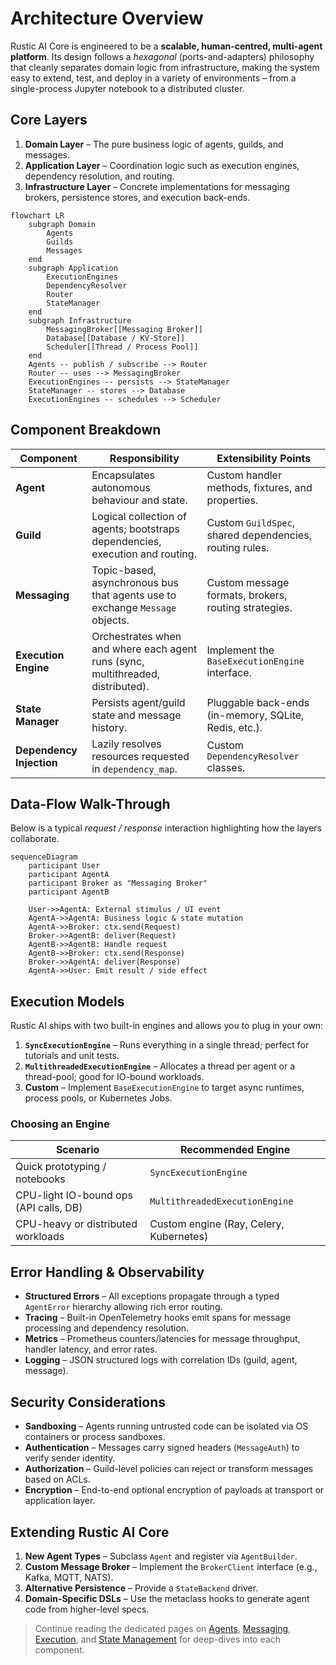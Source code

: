# Architecture Overview

Rustic AI Core is engineered to be a **scalable, human-centred, multi-agent platform**. Its design follows a *hexagonal* (ports-and-adapters) philosophy that cleanly separates domain logic from infrastructure, making the system easy to extend, test, and deploy in a variety of environments – from a single-process Jupyter notebook to a distributed cluster.

## Core Layers
1. **Domain Layer** – The pure business logic of agents, guilds, and messages.
2. **Application Layer** – Coordination logic such as execution engines, dependency resolution, and routing.
3. **Infrastructure Layer** – Concrete implementations for messaging brokers, persistence stores, and execution back-ends.

```mermaid
flowchart LR
    subgraph Domain
        Agents
        Guilds
        Messages
    end
    subgraph Application
        ExecutionEngines
        DependencyResolver
        Router
        StateManager
    end
    subgraph Infrastructure
        MessagingBroker[[Messaging Broker]]
        Database[[Database / KV-Store]]
        Scheduler[[Thread / Process Pool]]
    end
    Agents -- publish / subscribe --> Router
    Router -- uses --> MessagingBroker
    ExecutionEngines -- persists --> StateManager
    StateManager -- stores --> Database
    ExecutionEngines -- schedules --> Scheduler
```

## Component Breakdown
| Component | Responsibility | Extensibility Points |
|-----------|---------------|----------------------|
| **Agent** | Encapsulates autonomous behaviour and state. | Custom handler methods, fixtures, and properties. |
| **Guild** | Logical collection of agents; bootstraps dependencies, execution and routing. | Custom `GuildSpec`, shared dependencies, routing rules. |
| **Messaging** | Topic-based, asynchronous bus that agents use to exchange `Message` objects. | Custom message formats, brokers, routing strategies. |
| **Execution Engine** | Orchestrates when and where each agent runs (sync, multithreaded, distributed). | Implement the `BaseExecutionEngine` interface. |
| **State Manager** | Persists agent/guild state and message history. | Pluggable back-ends (in-memory, SQLite, Redis, etc.). |
| **Dependency Injection** | Lazily resolves resources requested in `dependency_map`. | Custom `DependencyResolver` classes. |

## Data-Flow Walk-Through
Below is a typical *request / response* interaction highlighting how the layers collaborate.

```mermaid
sequenceDiagram
    participant User
    participant AgentA
    participant Broker as "Messaging Broker"
    participant AgentB

    User->>AgentA: External stimulus / UI event
    AgentA->>AgentA: Business logic & state mutation
    AgentA->>Broker: ctx.send(Request)
    Broker->>AgentB: deliver(Request)
    AgentB->>AgentB: Handle request
    AgentB->>Broker: ctx.send(Response)
    Broker->>AgentA: deliver(Response)
    AgentA->>User: Emit result / side effect
```

## Execution Models
Rustic AI ships with two built-in engines and allows you to plug in your own:

1. **`SyncExecutionEngine`** – Runs everything in a single thread; perfect for tutorials and unit tests.
2. **`MultithreadedExecutionEngine`** – Allocates a thread per agent or a thread-pool; good for IO-bound workloads.
3. **Custom** – Implement `BaseExecutionEngine` to target async runtimes, process pools, or Kubernetes Jobs.

### Choosing an Engine
| Scenario | Recommended Engine |
|----------|--------------------|
| Quick prototyping / notebooks | `SyncExecutionEngine` |
| CPU-light IO-bound ops (API calls, DB) | `MultithreadedExecutionEngine` |
| CPU-heavy or distributed workloads | Custom engine (Ray, Celery, Kubernetes) |

## Error Handling & Observability
- **Structured Errors** – All exceptions propagate through a typed `AgentError` hierarchy allowing rich error routing.
- **Tracing** – Built-in OpenTelemetry hooks emit spans for message processing and dependency resolution.
- **Metrics** – Prometheus counters/latencies for message throughput, handler latency, and error rates.
- **Logging** – JSON structured logs with correlation IDs (guild, agent, message).

## Security Considerations
- **Sandboxing** – Agents running untrusted code can be isolated via OS containers or process sandboxes.
- **Authentication** – Messages carry signed headers (`MessageAuth`) to verify sender identity.
- **Authorization** – Guild-level policies can reject or transform messages based on ACLs.
- **Encryption** – End-to-end optional encryption of payloads at transport or application layer.

## Extending Rustic AI Core
1. **New Agent Types** – Subclass `Agent` and register via `AgentBuilder`.
2. **Custom Message Broker** – Implement the `BrokerClient` interface (e.g., Kafka, MQTT, NATS).
3. **Alternative Persistence** – Provide a `StateBackend` driver.
4. **Domain-Specific DSLs** – Use the metaclass hooks to generate agent code from higher-level specs.

> Continue reading the dedicated pages on [Agents](agents.md), [Messaging](messaging.md), [Execution](execution.md), and [State Management](state_management.md) for deep-dives into each component. 